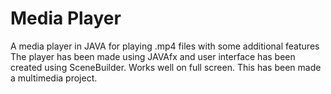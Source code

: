 # Media Player
 A media player in JAVA for playing .mp4 files with some additional features
 The player has been made using JAVAfx and user interface has been created using SceneBuilder.
 Works well on full screen.
 This has been made a multimedia project.
